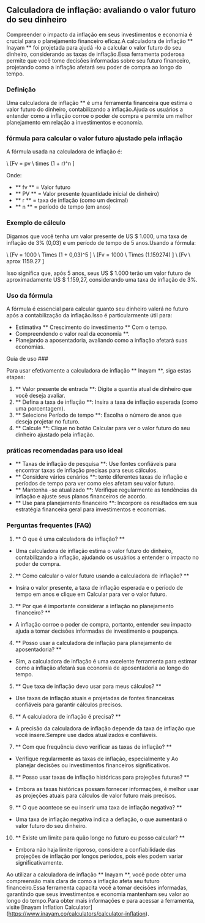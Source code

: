 ## Calculadora de inflação: avaliando o valor futuro do seu dinheiro

Compreender o impacto da inflação em seus investimentos e economia é crucial para o planejamento financeiro eficaz.A calculadora de inflação ** Inayam ** foi projetada para ajudá -lo a calcular o valor futuro do seu dinheiro, considerando as taxas de inflação.Essa ferramenta poderosa permite que você tome decisões informadas sobre seu futuro financeiro, projetando como a inflação afetará seu poder de compra ao longo do tempo.

### Definição

Uma calculadora de inflação ** é uma ferramenta financeira que estima o valor futuro do dinheiro, contabilizando a inflação.Ajuda os usuários a entender como a inflação corroe o poder de compra e permite um melhor planejamento em relação a investimentos e economia.

### fórmula para calcular o valor futuro ajustado pela inflação

A fórmula usada na calculadora de inflação é:

\ [Fv = pv \ times (1 + r)^n \]

Onde:
- ** fv ** = Valor futuro
- ** PV ** = Valor presente (quantidade inicial de dinheiro)
- ** r ** = taxa de inflação (como um decimal)
- ** n ** = período de tempo (em anos)

### Exemplo de cálculo

Digamos que você tenha um valor presente de US $ 1.000, uma taxa de inflação de 3% (0,03) e um período de tempo de 5 anos.Usando a fórmula:

\ [Fv = 1000 \ Times (1 + 0,03)^5 \]
\ [Fv = 1000 \ Times (1.159274) \]
\ [Fv \ aprox 1159.27 \]

Isso significa que, após 5 anos, seus US $ 1.000 terão um valor futuro de aproximadamente US $ 1.159,27, considerando uma taxa de inflação de 3%.

### Uso da fórmula

A fórmula é essencial para calcular quanto seu dinheiro valerá no futuro após a contabilização da inflação.Isso é particularmente útil para:
- Estimativa ** Crescimento do investimento ** Com o tempo.
- Compreendendo o valor real da economia **.
- Planejando a aposentadoria, avaliando como a inflação afetará suas economias.

Guia de uso ###

Para usar efetivamente a calculadora de inflação ** Inayam **, siga estas etapas:

1. ** Valor presente de entrada **: Digite a quantia atual de dinheiro que você deseja avaliar.
2. ** Defina a taxa de inflação **: Insira a taxa de inflação esperada (como uma porcentagem).
3. ** Selecione Período de tempo **: Escolha o número de anos que deseja projetar no futuro.
4. ** Calcule **: Clique no botão Calcular para ver o valor futuro do seu dinheiro ajustado pela inflação.

### práticas recomendadas para uso ideal

- ** Taxas de inflação de pesquisa **: Use fontes confiáveis ​​para encontrar taxas de inflação precisas para seus cálculos.
- ** Considere vários cenários **: tente diferentes taxas de inflação e períodos de tempo para ver como eles afetam seu valor futuro.
- ** Mantenha -se atualizado **: Verifique regularmente as tendências da inflação e ajuste seus planos financeiros de acordo.
- ** Use para planejamento financeiro **: Incorpore os resultados em sua estratégia financeira geral para investimentos e economias.

### Perguntas frequentes (FAQ)

1. ** O que é uma calculadora de inflação? **
- Uma calculadora de inflação estima o valor futuro do dinheiro, contabilizando a inflação, ajudando os usuários a entender o impacto no poder de compra.

2. ** Como calcular o valor futuro usando a calculadora de inflação? **
- Insira o valor presente, a taxa de inflação esperada e o período de tempo em anos e clique em Calcular para ver o valor futuro.

3. ** Por que é importante considerar a inflação no planejamento financeiro? **
- A inflação corroe o poder de compra, portanto, entender seu impacto ajuda a tomar decisões informadas de investimento e poupança.

4. ** Posso usar a calculadora de inflação para planejamento de aposentadoria? **
- Sim, a calculadora de inflação é uma excelente ferramenta para estimar como a inflação afetará sua economia de aposentadoria ao longo do tempo.

5. ** Que taxa de inflação devo usar para meus cálculos? **
- Use taxas de inflação atuais e projetadas de fontes financeiras confiáveis ​​para garantir cálculos precisos.

6. ** A calculadora de inflação é precisa? **
- A precisão da calculadora de inflação depende da taxa de inflação que você insere.Sempre use dados atualizados e confiáveis.

7. ** Com que frequência devo verificar as taxas de inflação? **
- Verifique regularmente as taxas de inflação, especialmente y Ao planejar decisões ou investimentos financeiros significativos.

8. ** Posso usar taxas de inflação históricas para projeções futuras? **
- Embora as taxas históricas possam fornecer informações, é melhor usar as projeções atuais para cálculos de valor futuro mais precisos.

9. ** O que acontece se eu inserir uma taxa de inflação negativa? **
- Uma taxa de inflação negativa indica a deflação, o que aumentará o valor futuro do seu dinheiro.

10. ** Existe um limite para quão longe no futuro eu posso calcular? **
- Embora não haja limite rigoroso, considere a confiabilidade das projeções de inflação por longos períodos, pois eles podem variar significativamente.

Ao utilizar a calculadora de inflação ** Inayam **, você pode obter uma compreensão mais clara de como a inflação afeta seu futuro financeiro.Essa ferramenta capacita você a tomar decisões informadas, garantindo que seus investimentos e economia mantenham seu valor ao longo do tempo.Para obter mais informações e para acessar a ferramenta, visite [Inayam Inflation Calculator] (https://www.inayam.co/calculators/calculator-inflation).